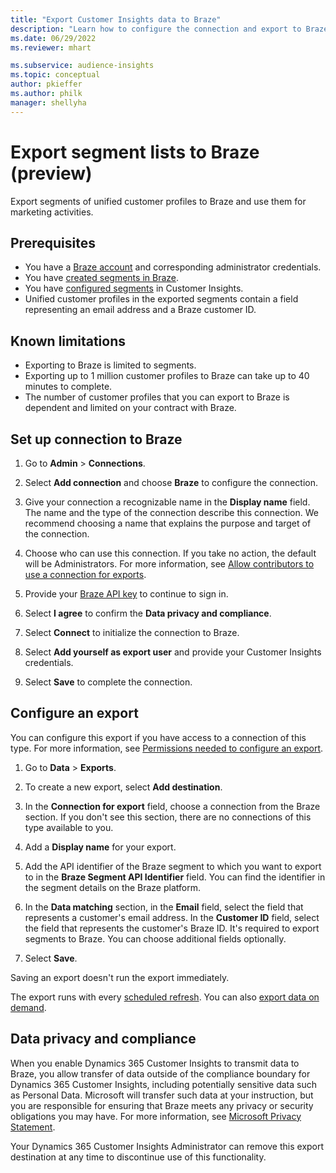 ```yaml
---
title: "Export Customer Insights data to Braze"
description: "Learn how to configure the connection and export to Braze."
ms.date: 06/29/2022
ms.reviewer: mhart

ms.subservice: audience-insights
ms.topic: conceptual
author: pkieffer
ms.author: philk
manager: shellyha
---
```


# Export segment lists to Braze (preview)

Export segments of unified customer profiles to Braze and use them for marketing activities.

## Prerequisites

-	You have a [Braze account](https://www.braze.com/) and corresponding administrator credentials.
-	You have [created segments in Braze](https://www.braze.com/docs/user_guide/engagement_tools/segments/creating_a_segment/).
-	You have [configured segments](segments.md) in Customer Insights.
-	Unified customer profiles in the exported segments contain a field representing an email address and a Braze customer ID.

## Known limitations

- Exporting to Braze is limited to segments.
- Exporting up to 1 million customer profiles to Braze can take up to 40 minutes to complete.
- The number of customer profiles that you can export to Braze is dependent and limited on your contract with Braze.

## Set up connection to Braze

1. Go to **Admin** > **Connections**.

1. Select **Add connection** and choose **Braze** to configure the connection.

1. Give your connection a recognizable name in the **Display name** field. The name and the type of the connection describe this connection. We recommend choosing a name that explains the purpose and target of the connection.

1. Choose who can use this connection. If you take no action, the default will be Administrators. For more information, see [Allow contributors to use a connection for exports](connections.md#allow-contributors-to-use-a-connection-for-exports).

1. Provide your [Braze API key](https://www.braze.com/docs/api/basics/) to continue to sign in.

1. Select **I agree** to confirm the **Data privacy and compliance**.

1. Select **Connect** to initialize the connection to Braze.

1. Select **Add yourself as export user** and provide your Customer Insights credentials.

1. Select **Save** to complete the connection.

## Configure an export

You can configure this export if you have access to a connection of this type. For more information, see [Permissions needed to configure an export](export-destinations.md#set-up-a-new-export).

1. Go to **Data** > **Exports**.

1. To create a new export, select **Add destination**.

1. In the **Connection for export** field, choose a connection from the Braze section. If you don't see this section, there are no connections of this type available to you.  

1. Add a **Display name** for your export.

1. Add the API identifier of the Braze segment to which you want to export to in the **Braze Segment API Identifier** field. You can find the identifier in the segment details on the Braze platform.

1. In the **Data matching** section, in the **Email** field, select the field that represents a customer's email address. In the **Customer ID** field, select the field that represents the customer's Braze ID. It's required to export segments to Braze. You can choose additional fields optionally.

1. Select **Save**.

Saving an export doesn't run the export immediately.

The export runs with every [scheduled refresh](system.md#schedule-tab). 
You can also [export data on demand](export-destinations.md#run-exports-on-demand). 


## Data privacy and compliance

When you enable Dynamics 365 Customer Insights to transmit data to Braze, you allow transfer of data outside of the compliance boundary for Dynamics 365 Customer Insights, including potentially sensitive data such as Personal Data. Microsoft will transfer such data at your instruction, but you are responsible for ensuring that Braze meets any privacy or security obligations you may have. For more information, see [Microsoft Privacy Statement](https://go.microsoft.com/fwlink/?linkid=396732).

Your Dynamics 365 Customer Insights Administrator can remove this export destination at any time to discontinue use of this functionality.

